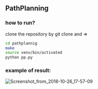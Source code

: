 ## PathPlanning

### how to run?
clone the repository by git clone and =>
```bash
cd pathplannig
make
source venv/bin/activated
python pp.py
```

### example of result:

![Screenshot_from_2018-10-26_17-57-09](https://gitlab.com/Rassafi_Msc/term1/pathplanning/uploads/afc04b53130c9a27b78ec1369e13be38/Screenshot_from_2018-10-26_17-57-09.png)
